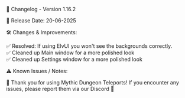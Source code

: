 📜 Changelog - Version 1.16.2

📅 Release Date: 20-06-2025

🛠️ Changes & Improvements:

✅ Resolved: If using ElvUI you won't see the backgrounds correctly.  
✅ Cleaned up Main window for a more polished look  
✅ Cleaned up Settings window for a more polished look  

⚠️ Known Issues / Notes:


🚀 Thank you for using Mythic Dungeon Teleports! If you encounter any issues, please report them via our Discord 🚀
